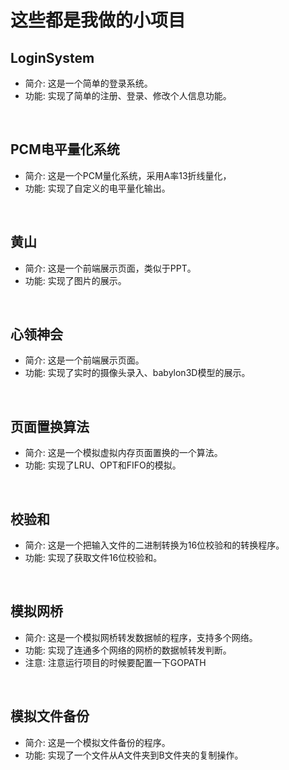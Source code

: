 # 这些都是我做的小项目

## LoginSystem
- 简介: 这是一个简单的登录系统。
- 功能: 实现了简单的注册、登录、修改个人信息功能。
<br>

## PCM电平量化系统
- 简介: 这是一个PCM量化系统，采用A率13折线量化，
- 功能: 实现了自定义的电平量化输出。
<br>

## 黄山
- 简介: 这是一个前端展示页面，类似于PPT。
- 功能: 实现了图片的展示。
<br>

## 心领神会
- 简介: 这是一个前端展示页面。
- 功能: 实现了实时的摄像头录入、babylon3D模型的展示。
<br>

## 页面置换算法
- 简介: 这是一个模拟虚拟内存页面置换的一个算法。
- 功能: 实现了LRU、OPT和FIFO的模拟。
<br>

## 校验和
- 简介: 这是一个把输入文件的二进制转换为16位校验和的转换程序。
- 功能: 实现了获取文件16位校验和。
<br>

## 模拟网桥
- 简介: 这是一个模拟网桥转发数据帧的程序，支持多个网络。
- 功能: 实现了连通多个网络的网桥的数据帧转发判断。
- 注意: 注意运行项目的时候要配置一下GOPATH
<br>

## 模拟文件备份
- 简介: 这是一个模拟文件备份的程序。
- 功能: 实现了一个文件从A文件夹到B文件夹的复制操作。
<br>
